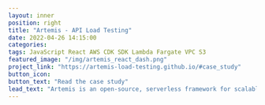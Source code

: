 ```yaml
---
layout: inner
position: right
title: "Artemis - API Load Testing"
date: 2022-04-26 14:15:00
categories:
tags: JavaScript React AWS CDK SDK Lambda Fargate VPC S3
featured_image: "/img/artemis_react_dash.png"
project_link: "https://artemis-load-testing.github.io/#case_study"
button_icon:
button_text: "Read the case study"
lead_text: "Artemis is an open-source, serverless framework for scalable API load testing. The user can run tests without the constraints of limited local resources or the limitations imposed by a paid cloud solution. Read the full case study to find out more!"
---
```

